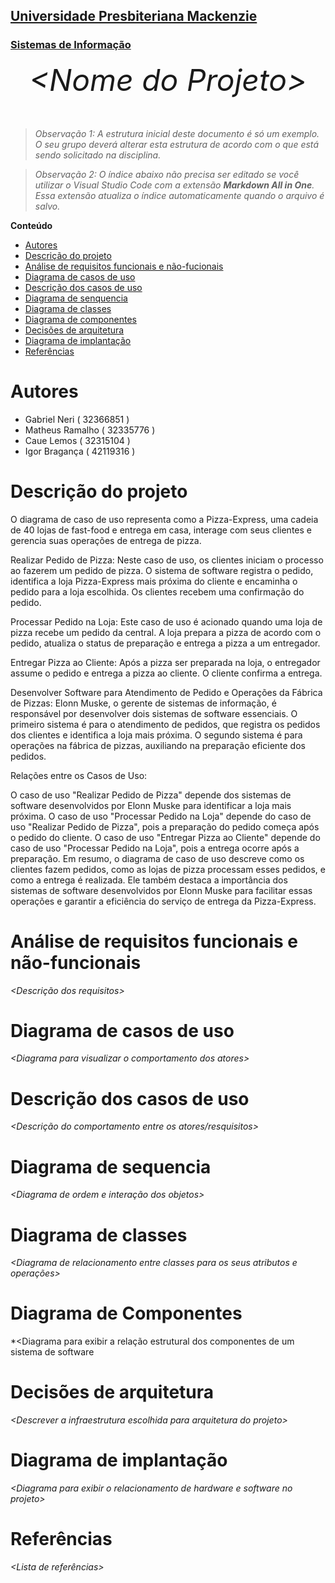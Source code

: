 <h2><a href= "https://www.mackenzie.br">Universidade Presbiteriana Mackenzie</a></h2>
<h3><a href= "https://www.mackenzie.br/graduacao/sao-paulo-higienopolis/sistemas-de-informacao">Sistemas de Informação</a></h3>


<font size="+12"><center>
*&lt;Nome do Projeto&gt;*
</center></font>

>*Observação 1: A estrutura inicial deste documento é só um exemplo. O seu grupo deverá alterar esta estrutura de acordo com o que está sendo solicitado na disciplina.*

>*Observação 2: O índice abaixo não precisa ser editado se você utilizar o Visual Studio Code com a extensão **Markdown All in One**. Essa extensão atualiza o índice automaticamente quando o arquivo é salvo.*

**Conteúdo**

- [Autores](#nome-alunos)
- [Descrição do projeto](#introdução-do-projeto)
- [Análise de requisitos funcionais e não-fucionais](#descrição-dos-requisitos)
- [Diagrama de casos de uso](#diagrama-de-comportamento-atores)
- [Descrição dos casos de uso](#descrição-das-funcões)
- [Diagrama de senquencia](#diagrama-de-ordem-interações)
- [Diagrama de classes](#diagrama-orientado-objetos)
- [Diagrama de componentes](#diagrama-estrutura-componente)
- [Decisões de arquitetura](#decisões-de-arquitetura)
- [Diagrama de implantação](#diagrama-de-hardware-software)
- [Referências](#referências)


# Autores

* Gabriel Neri ( 32366851 )
* Matheus Ramalho ( 32335776 )
* Caue Lemos ( 32315104 )
* Igor Bragança ( 42119316 ) 

# Descrição do projeto

 O diagrama de caso de uso representa como a Pizza-Express, uma cadeia de 40 lojas de fast-food e entrega em casa, interage com seus clientes e gerencia suas operações de entrega de pizza.

Realizar Pedido de Pizza:
Neste caso de uso, os clientes iniciam o processo ao fazerem um pedido de pizza. O sistema de software registra o pedido, identifica a loja Pizza-Express mais próxima do cliente e encaminha o pedido para a loja escolhida. Os clientes recebem uma confirmação do pedido.

Processar Pedido na Loja:
Este caso de uso é acionado quando uma loja de pizza recebe um pedido da central. A loja prepara a pizza de acordo com o pedido, atualiza o status de preparação e entrega a pizza a um entregador.

Entregar Pizza ao Cliente:
Após a pizza ser preparada na loja, o entregador assume o pedido e entrega a pizza ao cliente. O cliente confirma a entrega.

Desenvolver Software para Atendimento de Pedido e Operações da Fábrica de Pizzas:
Elonn Muske, o gerente de sistemas de informação, é responsável por desenvolver dois sistemas de software essenciais. O primeiro sistema é para o atendimento de pedidos, que registra os pedidos dos clientes e identifica a loja mais próxima. O segundo sistema é para operações na fábrica de pizzas, auxiliando na preparação eficiente dos pedidos.

Relações entre os Casos de Uso:

O caso de uso "Realizar Pedido de Pizza" depende dos sistemas de software desenvolvidos por Elonn Muske para identificar a loja mais próxima.
O caso de uso "Processar Pedido na Loja" depende do caso de uso "Realizar Pedido de Pizza", pois a preparação do pedido começa após o pedido do cliente.
O caso de uso "Entregar Pizza ao Cliente" depende do caso de uso "Processar Pedido na Loja", pois a entrega ocorre após a preparação.
Em resumo, o diagrama de caso de uso descreve como os clientes fazem pedidos, como as lojas de pizza processam esses pedidos, e como a entrega é realizada. Ele também destaca a importância dos sistemas de software desenvolvidos por Elonn Muske para facilitar essas operações e garantir a eficiência do serviço de entrega da Pizza-Express. 

# Análise de requisitos funcionais e não-funcionais
*&lt;Descrição dos requisitos&gt;*

# Diagrama de casos de uso

*&lt;Diagrama para visualizar o comportamento dos atores&gt;*

# Descrição dos casos de uso

*&lt;Descrição do comportamento entre os atores/resquisitos&gt;*

# Diagrama de sequencia

*&lt;Diagrama de ordem e interação dos objetos&gt;*

# Diagrama de classes

*&lt;Diagrama de relacionamento entre classes para os seus atributos e operações&gt;*

# Diagrama de Componentes

*&lt;Diagrama para exibir a relação estrutural dos componentes de um sistema de software

# Decisões de arquitetura

*&lt;Descrever a infraestrutura escolhida para arquitetura do projeto&gt;*

# Diagrama de implantação

*&lt;Diagrama para exibir o relacionamento de hardware e software no projeto&gt;*

# Referências

*&lt;Lista de referências&gt;*
